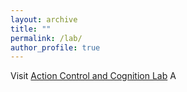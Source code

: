```yaml
---
layout: archive
title: ""
permalink: /lab/
author_profile: true
---
```

 
Visit [Action Control and Cognition Lab](https://actioncontrolcognitionlaboratory.wordpress.com/) A

